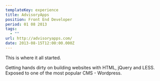 ```yaml
---
templateKey: experience
title: AdvisoryApps
position: Front End Developer
period: 01 08 2013
tags:
  - ""
url: http://advisoryapps.com/
date: 2013-08-15T12:00:00.000Z
---
```

This is where it all started.

Getting hands dirty on building websites with HTML, jQuery and LESS. Exposed to one of the most popular CMS - Wordpress.